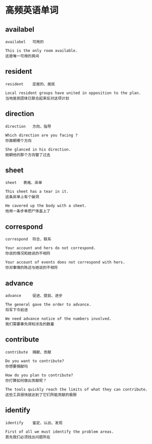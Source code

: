 # 高频英语单词

## availabel

```
availabel   可用的

This is the only room available.
这是唯一可用的房间
```

## resident

```
resident    定居的、居民

Local resident groups have united in opposition to the plan.
当地居民团体已联合起来反对这项计划
```

## direction

```
direction   方向、指导

Which direction are you facing ?
你面朝哪个方向

She glanced in his direction.
她朝他的那个方向瞥了过去
```

## sheet

```
sheet   表格、床单

This sheet has a tear in it.
这条床单上有个破洞

He cavered up the body with a sheet.
他用一条步单把尸体盖上了
```

## correspond

```
correspond  符合、联系

Your account and hers do not correspond.
你说的情况和她说的不相符

Your account of events does not correspond with hers.
你对事情的陈述与她说的不相符
```

## advance

```
advance     促进、提前、进步

The general gave the order to advance.
将军下令前进

We need advance notice of the numbers involved.
我们需要事先得知涉及的数量
```

## contribute

```
contribute  捐献、贡献

Do you want to contribute?
你想要捐献吗

How do you plan to contribute?
你打算如何做出贡献呢？

The tools quickly reach the limits of what they can contribute.
这些工具很快就达到了它们所能贡献的极限
```

## identify

```
identify    鉴定、认出、发现

First of all we must identify the problem areas.
首先我们必须找出问题所在
```
